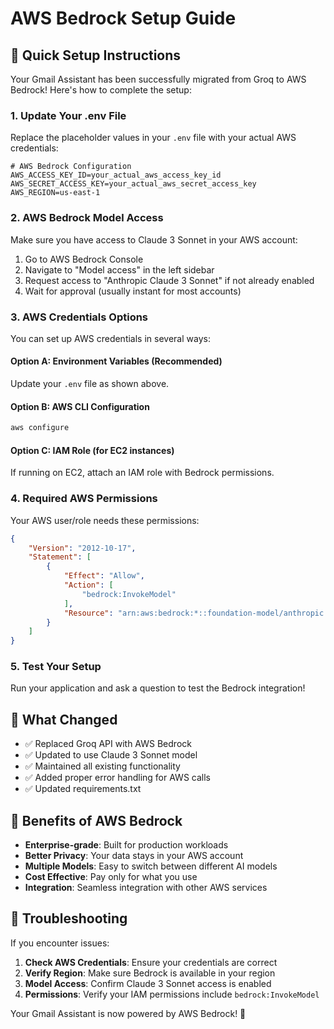 # AWS Bedrock Setup Guide

## 🚀 Quick Setup Instructions

Your Gmail Assistant has been successfully migrated from Groq to AWS Bedrock! Here's how to complete the setup:

### 1. Update Your .env File

Replace the placeholder values in your `.env` file with your actual AWS credentials:

```env
# AWS Bedrock Configuration
AWS_ACCESS_KEY_ID=your_actual_aws_access_key_id
AWS_SECRET_ACCESS_KEY=your_actual_aws_secret_access_key
AWS_REGION=us-east-1
```

### 2. AWS Bedrock Model Access

Make sure you have access to Claude 3 Sonnet in your AWS account:

1. Go to AWS Bedrock Console
2. Navigate to "Model access" in the left sidebar
3. Request access to "Anthropic Claude 3 Sonnet" if not already enabled
4. Wait for approval (usually instant for most accounts)

### 3. AWS Credentials Options

You can set up AWS credentials in several ways:

#### Option A: Environment Variables (Recommended)
Update your `.env` file as shown above.

#### Option B: AWS CLI Configuration
```bash
aws configure
```

#### Option C: IAM Role (for EC2 instances)
If running on EC2, attach an IAM role with Bedrock permissions.

### 4. Required AWS Permissions

Your AWS user/role needs these permissions:
```json
{
    "Version": "2012-10-17",
    "Statement": [
        {
            "Effect": "Allow",
            "Action": [
                "bedrock:InvokeModel"
            ],
            "Resource": "arn:aws:bedrock:*::foundation-model/anthropic.claude-3-sonnet-20240229-v1:0"
        }
    ]
}
```

### 5. Test Your Setup

Run your application and ask a question to test the Bedrock integration!

## 🔧 What Changed

- ✅ Replaced Groq API with AWS Bedrock
- ✅ Updated to use Claude 3 Sonnet model
- ✅ Maintained all existing functionality
- ✅ Added proper error handling for AWS calls
- ✅ Updated requirements.txt

## 🎯 Benefits of AWS Bedrock

- **Enterprise-grade**: Built for production workloads
- **Better Privacy**: Your data stays in your AWS account
- **Multiple Models**: Easy to switch between different AI models
- **Cost Effective**: Pay only for what you use
- **Integration**: Seamless integration with other AWS services

## 🚨 Troubleshooting

If you encounter issues:

1. **Check AWS Credentials**: Ensure your credentials are correct
2. **Verify Region**: Make sure Bedrock is available in your region
3. **Model Access**: Confirm Claude 3 Sonnet access is enabled
4. **Permissions**: Verify your IAM permissions include `bedrock:InvokeModel`

Your Gmail Assistant is now powered by AWS Bedrock! 🎉